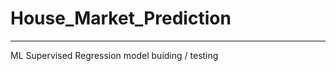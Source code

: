 # House_Market_Prediction
----------------------------
ML Supervised Regression model buiding / testing 
